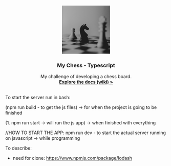<!-- PROJECT LOGO -->

<br />
<div align="center">
  <!-- <a href="https://github.com/github_username/repo_name"> -->
    <img src="auxiliaries/readMe-pic.jpg" alt="Logo" width="150" height="150">
  </a>

<h3 align="center">My Chess - Typescript</h3>

  <p align="center">
    My challenge of developing a chess board.
    <br />
    <a href="https://github.com/valioprea/myChess-Typescript/wiki"><strong>Explore the docs (wiki) »</strong></a>
    <br />
    <br />
    <!-- <a href="https://github.com/github_username/repo_name">View Demo</a>
    ·
    <a href="https://github.com/github_username/repo_name/issues">Report Bug</a>
    ·
    <a href="https://github.com/github_username/repo_name/issues">Request Feature</a> -->
  </p>
</div>


To start the server run in bash:

(npm run build - to get the js files) -> for when the project is going to be finished

(1. npm run start -> will run the js app) -> when finished with everything


//HOW TO START THE APP:
npm run dev - to start the actual server running on javascript -> while programming


To describe:
- need for clone: 
https://www.npmjs.com/package/lodash
